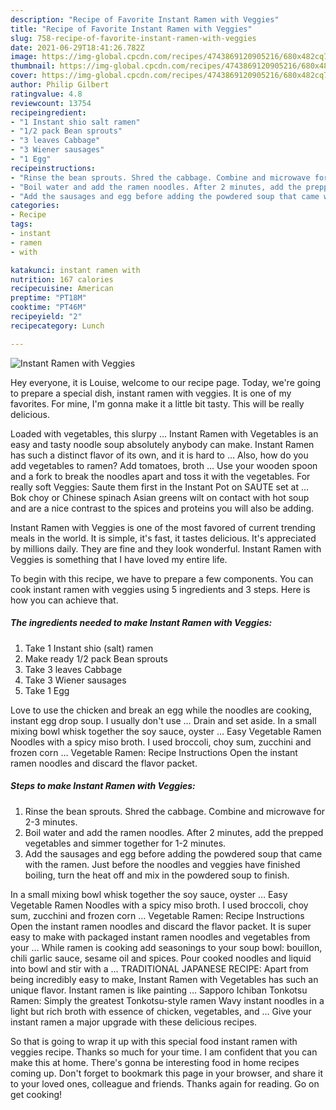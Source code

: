 ```yaml
---
description: "Recipe of Favorite Instant Ramen with Veggies"
title: "Recipe of Favorite Instant Ramen with Veggies"
slug: 758-recipe-of-favorite-instant-ramen-with-veggies
date: 2021-06-29T18:41:26.782Z
image: https://img-global.cpcdn.com/recipes/4743869120905216/680x482cq70/instant-ramen-with-veggies-recipe-main-photo.jpg
thumbnail: https://img-global.cpcdn.com/recipes/4743869120905216/680x482cq70/instant-ramen-with-veggies-recipe-main-photo.jpg
cover: https://img-global.cpcdn.com/recipes/4743869120905216/680x482cq70/instant-ramen-with-veggies-recipe-main-photo.jpg
author: Philip Gilbert
ratingvalue: 4.8
reviewcount: 13754
recipeingredient:
- "1 Instant shio salt ramen"
- "1/2 pack Bean sprouts"
- "3 leaves Cabbage"
- "3 Wiener sausages"
- "1 Egg"
recipeinstructions:
- "Rinse the bean sprouts. Shred the cabbage. Combine and microwave for 2-3 minutes."
- "Boil water and add the ramen noodles. After 2 minutes, add the prepped vegetables and simmer together for 1-2 minutes."
- "Add the sausages and egg before adding the powdered soup that came with the ramen. Just before the noodles and veggies have finished boiling, turn the heat off and mix in the powdered soup to finish."
categories:
- Recipe
tags:
- instant
- ramen
- with

katakunci: instant ramen with 
nutrition: 167 calories
recipecuisine: American
preptime: "PT18M"
cooktime: "PT46M"
recipeyield: "2"
recipecategory: Lunch

---
```



![Instant Ramen with Veggies](https://img-global.cpcdn.com/recipes/4743869120905216/680x482cq70/instant-ramen-with-veggies-recipe-main-photo.jpg)

Hey everyone, it is Louise, welcome to our recipe page. Today, we're going to prepare a special dish, instant ramen with veggies. It is one of my favorites. For mine, I'm gonna make it a little bit tasty. This will be really delicious.

Loaded with vegetables, this slurpy … Instant Ramen with Vegetables is an easy and tasty noodle soup absolutely anybody can make. Instant Ramen has such a distinct flavor of its own, and it is hard to … Also, how do you add vegetables to ramen? Add tomatoes, broth … Use your wooden spoon and a fork to break the noodles apart and toss it with the vegetables. For really soft Veggies: Saute them first in the Instant Pot on SAUTE set at … Bok choy or Chinese spinach Asian greens wilt on contact with hot soup and are a nice contrast to the spices and proteins you will also be adding.

Instant Ramen with Veggies is one of the most favored of current trending meals in the world. It is simple, it's fast, it tastes delicious. It's appreciated by millions daily. They are fine and they look wonderful. Instant Ramen with Veggies is something that I have loved my entire life.


To begin with this recipe, we have to prepare a few components. You can cook instant ramen with veggies using 5 ingredients and 3 steps. Here is how you can achieve that.

<!--inarticleads1-->

##### The ingredients needed to make Instant Ramen with Veggies:

1. Take 1 Instant shio (salt) ramen
1. Make ready 1/2 pack Bean sprouts
1. Take 3 leaves Cabbage
1. Take 3 Wiener sausages
1. Take 1 Egg


Love to use the chicken and break an egg while the noodles are cooking, instant egg drop soup. I usually don&#39;t use … Drain and set aside. In a small mixing bowl whisk together the soy sauce, oyster … Easy Vegetable Ramen Noodles with a spicy miso broth. I used broccoli, choy sum, zucchini and frozen corn … Vegetable Ramen: Recipe Instructions Open the instant ramen noodles and discard the flavor packet. 

<!--inarticleads2-->

##### Steps to make Instant Ramen with Veggies:

1. Rinse the bean sprouts. Shred the cabbage. Combine and microwave for 2-3 minutes.
1. Boil water and add the ramen noodles. After 2 minutes, add the prepped vegetables and simmer together for 1-2 minutes.
1. Add the sausages and egg before adding the powdered soup that came with the ramen. Just before the noodles and veggies have finished boiling, turn the heat off and mix in the powdered soup to finish.


In a small mixing bowl whisk together the soy sauce, oyster … Easy Vegetable Ramen Noodles with a spicy miso broth. I used broccoli, choy sum, zucchini and frozen corn … Vegetable Ramen: Recipe Instructions Open the instant ramen noodles and discard the flavor packet. It is super easy to make with packaged instant ramen noodles and vegetables from your … While ramen is cooking add seasonings to your soup bowl: bouillon, chili garlic sauce, sesame oil and spices. Pour cooked noodles and liquid into bowl and stir with a … TRADITIONAL JAPANESE RECIPE: Apart from being incredibly easy to make, Instant Ramen with Vegetables has such an unique flavor. Instant ramen is like painting … Sapporo Ichiban Tonkotsu Ramen: Simply the greatest Tonkotsu-style ramen Wavy instant noodles in a light but rich broth with essence of chicken, vegetables, and … Give your instant ramen a major upgrade with these delicious recipes. 

So that is going to wrap it up with this special food instant ramen with veggies recipe. Thanks so much for your time. I am confident that you can make this at home. There's gonna be interesting food in home recipes coming up. Don't forget to bookmark this page in your browser, and share it to your loved ones, colleague and friends. Thanks again for reading. Go on get cooking!
